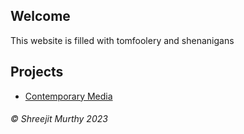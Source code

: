 ## Welcome
This website is filled with tomfoolery and shenanigans

## Projects

- [Contemporary Media](https://shreejitmurthy.github.io/contemporary-media/)

###### © Shreejit Murthy 2023
